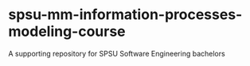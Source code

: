 # spsu-mm-information-processes-modeling-course
A supporting repository for SPSU Software Engineering bachelors
